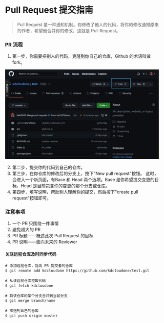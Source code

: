 # Pull Request 提交指南

> Pull Request 是一种通知机制。你修改了他人的代码，将你的修改通知原来的作者，希望他合并你的修改，这就是 Pull Request。

### PR 流程

1. 第一步，你需要把别人的代码，克隆到你自己的仓库，Github 的术语叫做 fork。

![](/images/1.png)

2. 第二步，提交你的代码到自己的仓库。
3. 第三步，在你仓库的修改后的分支上，按下"New pull request"按钮。 这时，会进入一个新页面，有Base 和 Head 两个选项。Base 是你希望提交变更的目标，Head 是目前包含你的变更的那个分支或仓库。
4. 第四步，填写说明，帮助别人理解你的提交，然后按下"create pull request"按钮即可。

### 注意事项

1. 一个 PR 只围绕一件事情
2. 避免超大的 PR
3. PR 标题——概述此次 Pull Request 的目标
4. PR 说明——面向未来的 Reviewer

#### 关联远程仓库及时同步代码

```
# 添加远程仓库，指向 PR 提交者的仓库
$ git remote add kdcloudone https://github.com/kdcloudone/test.git

# 从该远程仓库拉取代码
$ git fetch kdcloudone

# 将该仓库的某个分支合并到当前分支
$ git merge branch/name

# 推送到自己的仓库
$ git push origin master
```



